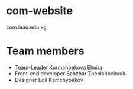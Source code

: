 # com-website
com.iaau.edu.kg
# Team members
- Team-Leader Kurmanbekova Elmira
- Front-end developer Sanzhar Zhenishbekuulu
- Designer Edil Kamchybekov
